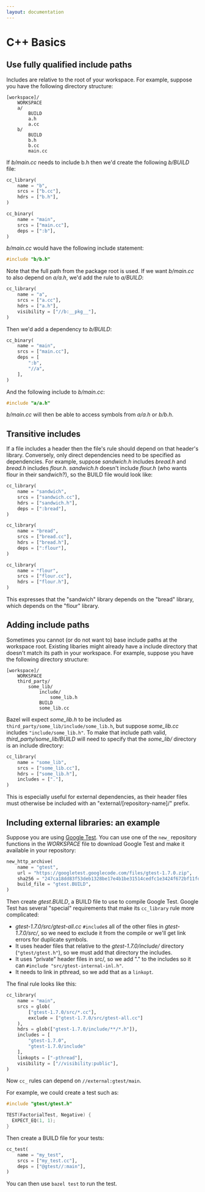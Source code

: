 ```yaml
---
layout: documentation
---
```


C++ Basics
==========

Use fully qualified include paths
---------------------------------

Includes are relative to the root of your workspace. For example, suppose
you have the following directory structure:

```
[workspace]/
    WORKSPACE
    a/
        BUILD
        a.h
        a.cc
    b/
        BUILD
        b.h
        b.cc
        main.cc
```

If _b/main.cc_ needs to include b.h then we'd create the following _b/BUILD_
file:

```python
cc_library(
    name = "b",
    srcs = ["b.cc"],
    hdrs = ["b.h"],
)

cc_binary(
    name = "main",
    srcs = ["main.cc"],
    deps = [":b"],
)
```

_b/main.cc_ would have the following include statement:

```cpp
#include "b/b.h"
```

Note that the full path from the package root is used. If we want _b/main.cc_ to
also depend on _a/a.h_, we'd add the rule to _a/BUILD_:

```python
cc_library(
    name = "a",
    srcs = ["a.cc"],
    hdrs = ["a.h"],
    visibility = ["//b:__pkg__"],
)
```

Then we'd add a dependency to _b/BUILD_:

```python
cc_binary(
    name = "main",
    srcs = ["main.cc"],
    deps = [
        ":b",
        "//a",
    ],
)
```

And the following include to _b/main.cc_:

```cpp
#include "a/a.h"
```

_b/main.cc_ will then be able to access symbols from _a/a.h_ or _b/b.h_.

Transitive includes
-------------------

If a file includes a header then the file's rule should depend on that header's
library.  Conversely, only direct dependencies need to be specified as
dependencies.  For example, suppose _sandwich.h_ includes _bread.h_ and
_bread.h_ includes _flour.h_.  _sandwich.h_ doesn't include _flour.h_ (who wants
flour in their sandwich?), so the BUILD file would look like:

```python
cc_library(
    name = "sandwich",
    srcs = ["sandwich.cc"],
    hdrs = ["sandwich.h"],
    deps = [":bread"],
)

cc_library(
    name = "bread",
    srcs = ["bread.cc"],
    hdrs = ["bread.h"],
    deps = [":flour"],
)

cc_library(
    name = "flour",
    srcs = ["flour.cc"],
    hdrs = ["flour.h"],
)
```

This expresses that the "sandwich" library depends on the "bread" library,
which depends on the "flour" library.

Adding include paths
--------------------

Sometimes you cannot (or do not want to) base include paths at the workspace
root. Existing libaries might already have a include directory that doesn't
match its path in your workspace.  For example, suppose you have the following
directory structure:

```
[workspace]/
    WORKSPACE
    third_party/
        some_lib/
            include/
                some_lib.h
            BUILD
            some_lib.cc
```

Bazel will expect _some_lib.h_ to be included as
`third_party/some_lib/include/some_lib.h`, but suppose _some_lib.cc_ includes
`"include/some_lib.h"`.  To make that include path valid,
_third\_party/some_lib/BUILD_ will need to specify that the _some_lib/_
directory is an include directory:

```python
cc_library(
    name = "some_lib",
    srcs = ["some_lib.cc"],
    hdrs = ["some_lib.h"],
    includes = ["."],
)
```

This is especially useful for external dependencies, as their header files
must otherwise be included with an "external/[repository-name]/" prefix.

Including external libraries: an example
----------------------------------------

Suppose you are using [Google Test](https://code.google.com/p/googletest/). You
can use one of the `new_` repository functions in the _WORKSPACE_ file to
download Google Test and make it available in your repository:

```python
new_http_archive(
    name = "gtest",
    url = "https://googletest.googlecode.com/files/gtest-1.7.0.zip",
    sha256 = "247ca18dd83f53deb1328be17e4b1be31514cedfc1e3424f672bf11fd7e0d60d",
    build_file = "gtest.BUILD",
)
```

Then create _gtest.BUILD_, a BUILD file to use to compile Google Test.
Google Test has several "special" requirements that make its `cc_library` rule
more complicated:

* _gtest-1.7.0/src/gtest-all.cc_ `#include`s all of the other files in
  _gtest-1.7.0/src/_, so we need to exclude it from the compile or we'll get
  link errors for duplicate symbols.
* It uses header files that relative to the _gtest-1.7.0/include/_ directory
  (`"gtest/gtest.h"`), so we must add that directory the includes.
* It uses "private" header files in src/, so we add "." to the includes so it
  can `#include "src/gtest-internal-inl.h"`.
* It needs to link in pthread, so we add that as a `linkopt`.

The final rule looks like this:

```python
cc_library(
    name = "main",
    srcs = glob(
        ["gtest-1.7.0/src/*.cc"],
        exclude = ["gtest-1.7.0/src/gtest-all.cc"]
    ),
    hdrs = glob(["gtest-1.7.0/include/**/*.h"]),
    includes = [
        "gtest-1.7.0",
        "gtest-1.7.0/include"
    ],
    linkopts = ["-pthread"],
    visibility = ["//visibility:public"],
)
```

Now `cc_` rules can depend on `//external:gtest/main`.

For example, we could create a test such as:

```cpp
#include "gtest/gtest.h"

TEST(FactorialTest, Negative) {
  EXPECT_EQ(1, 1);
}
```

Then create a BUILD file for your tests:

```python
cc_test(
    name = "my_test",
    srcs = ["my_test.cc"],
    deps = ["@gtest//:main"],
)
```

You can then use `bazel test` to run the test.
